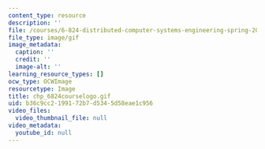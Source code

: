 ```yaml
---
content_type: resource
description: ''
file: /courses/6-824-distributed-computer-systems-engineering-spring-2006/b36c9cc2199172b7d5345d58eae1c956_chp_6824courselogo.gif
file_type: image/gif
image_metadata:
  caption: ''
  credit: ''
  image-alt: ''
learning_resource_types: []
ocw_type: OCWImage
resourcetype: Image
title: chp_6824courselogo.gif
uid: b36c9cc2-1991-72b7-d534-5d58eae1c956
video_files:
  video_thumbnail_file: null
video_metadata:
  youtube_id: null
---
```

